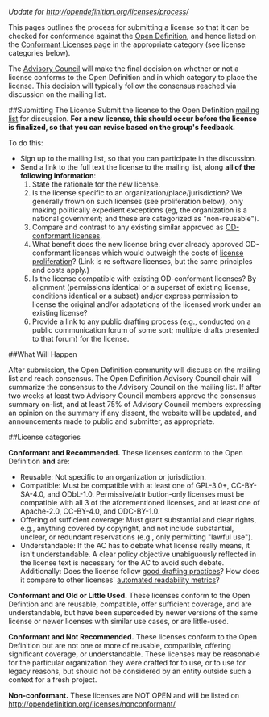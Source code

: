 *Update for http://opendefinition.org/licenses/process/*

This pages outlines the process for submitting a license so that it can be checked for conformance against the [Open Definition](/od), and hence listed on the [Conformant Licenses page](/licenses) in the appropriate category (see license categories below).

The [Advisory Council](/advisory-council) will make the final decision on whether or not a license conforms to the Open Definition and in which category to place the license. This decision will typically follow the consensus reached via discussion on the mailing list.

##Submitting The License
Submit the license to the Open Definition [mailing list](/contact) for discussion. **For a new license, this should occur before the license is finalized, so that you can revise based on the group's feedback.**

To do this:

* Sign up to the mailing list, so that you can participate in the discussion.
* Send a link to the full text the license to the mailing list, along **all of the following information**:
  1. State the rationale for the new license.
  2. Is the license specific to an organization/place/jurisdiction? We generally frown on such licenses (see proliferation below), only making politically expedient exceptions (eg, the organization is a national government; and these are categorized as "non-reusable").
  3. Compare and contrast to any existing similar approved as [OD-conformant licenses](/licenses/).
  4. What benefit does the new license bring over already approved OD-conformant licenses which would outweigh the costs of [license proliferation](http://opensource.org/proliferation-report)? (Link is re software licenses, but the same principles and costs apply.)
  5. Is the license compatible with existing OD-conformant licenses? By alignment (permissions identical or a superset of existing license, conditions identical or a subset) and/or express permission to license the original and/or adaptations of the licensed work under an existing license?
  6. Provide a link to any public drafting process (e.g., conducted on a public communication forum of some sort; multiple drafts presented to that forum) for the license.


##What Will Happen

After submission, the Open Definition community will discuss on the mailing list and reach consensus. The Open Definition Advisory Council chair will summarize the consensus to the Advisory Council on the mailing list. If after two weeks at least two Advisory Council members approve the consensus summary on-list, and at least 75% of Advisory Council members expressing an opinion on the summary if any dissent, the website will be updated, and announcements made to public and submitter, as appropriate.


##License categories

**Conformant and Recommended.** These licenses conform to the Open Definition **and** are:

* Reusable: Not specific to an organization or jurisdiction.
* Compatible: Must be compatible with at least one of GPL-3.0+, CC-BY-SA-4.0, and ODbL-1.0. Permissive/attribution-only licenses must be compatible with all 3 of the aforementioned licenses, and at least one of Apache-2.0, CC-BY-4.0, and ODC-BY-1.0.
* Offering of sufficient coverage: Must grant substantial and clear rights, e.g., anything covered by copyright, and not include substantial, unclear, or redundant reservations (e.g., only permitting "lawful use").
* Understandable: If the AC has to debate what license really means, it isn't understandable. A clear policy objective unabiguously reflected in the license text is necessary for the AC to avoid such debate. Additionally: Does the license follow [good drafting practices](http://lu.is/blog/2013/10/06/reviewing-the-manual-of-style-for-contract-drafting-by-editing-twitters-patent-agreement/)? How does it compare to other licenses' [automated readability metrics](http://gondwanaland.com/mlog/2013/09/22/license-readability/)?

**Conformant and Old or Little Used.** These licenses conform to the Open Defintion and are reusable, compatible, offer sufficient coverage, and are understandable, but have been superceded by newer versions of the same license or newer licenses with similar use cases, or are little-used.

**Conformant and Not Recommended.** These licenses conform to the Open Definition but are not one or more of reusable, compatible, offering significant coverage, or understandable. These licenses may be reasonable for the particular organization they were crafted for to use, or to use for legacy reasons, but should not be considered by an entity outside such a context for a fresh project.

**Non-conformant.** These licenses are NOT OPEN and will be listed on http://opendefinition.org/licenses/nonconformant/
